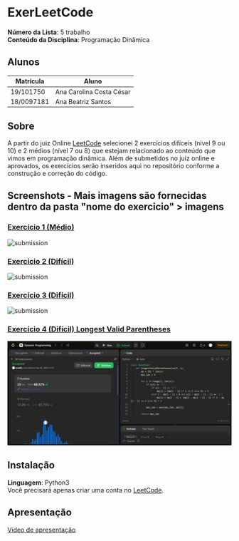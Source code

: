 # ExerLeetCode

**Número da Lista**: 5 trabalho<br>
**Conteúdo da Disciplina**: Programação Dinâmica<br>

## Alunos
|Matrícula | Aluno |
| -- | -- |
| 19/101750   |  Ana Carolina Costa César |
| 18/0097181   |  Ana Beatriz Santos      |


## Sobre 
A partir do juiz Online [LeetCode](https://leetcode.com/) selecionei 2 exercícios difíceis (nível 9 ou 10) e 2 médios (nível 7 ou 8) que estejam relacionado ao conteúdo que vimos em programação dinâmica. Além de submetidos no juiz online e aprovados, os exercícios serão inseridos aqui no repositório conforme a construção e correção do código.

## Screenshots - Mais imagens são fornecidas dentro da pasta "nome do exercicio" > imagens

### [Exercício 1 (Médio)]()
![submission]()

### [Exercício 2 (Difícil)]()
![submission]()

### [Exercício 3 (Difícil)]()
![submission]()

### [Exercício 4 (Difícil) Longest Valid Parentheses](https://leetcode.com/problems/longest-valid-parentheses/description/)
![submission](Longest%20Valid%20Parentheses/imagens/submission.png)
## Instalação 
**Linguagem**: Python3<br>
Você precisará apenas criar uma conta no [LeetCode](https://leetcode.com/).

## Apresentação
[Vídeo de apresentação]()
